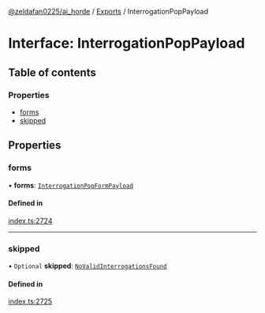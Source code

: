 [@zeldafan0225/ai_horde](../README.md) / [Exports](../modules.md) / InterrogationPopPayload

# Interface: InterrogationPopPayload

## Table of contents

### Properties

- [forms](InterrogationPopPayload.md#forms)
- [skipped](InterrogationPopPayload.md#skipped)

## Properties

### forms

• **forms**: [`InterrogationPopFormPayload`](InterrogationPopFormPayload.md)

#### Defined in

[index.ts:2724](https://github.com/ZeldaFan0225/ai_horde/blob/9b3ae88/index.ts#L2724)

___

### skipped

• `Optional` **skipped**: [`NoValidInterrogationsFound`](NoValidInterrogationsFound.md)

#### Defined in

[index.ts:2725](https://github.com/ZeldaFan0225/ai_horde/blob/9b3ae88/index.ts#L2725)
